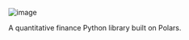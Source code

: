 ![image](https://github.com/user-attachments/assets/98f80054-9185-4658-ae6a-9bd0ca2615ea)

A quantitative finance Python library built on Polars.





